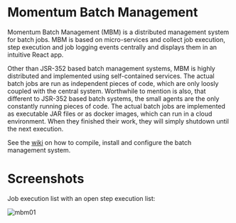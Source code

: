 # Momentum Batch Management

Momentum Batch Management (MBM) is a distributed management system for batch jobs. MBM is based on micro-services and collect job execution, step execution
and job logging events centrally and displays them in an intuitive React app.

Other than JSR-352 based batch management systems, MBM is highly distributed and implemented using self-contained services. The actual batch jobs are run as
independent pieces of code, which are only loosly coupled with the central system. Worthwhile to mention is also, that different to JSR-352 based batch
systems, the small agents are the only constantly running pieces of code. The actual batch jobs are implemented as executable JAR files or as docker images,
which can run in a cloud environment. When they finished their work, they will simply shutdown until the next execution.

See the [wiki](https://github.com/vogje01/mbm-batch/wiki) on how to compile, install and configure the batch management system.

# Screenshots
<p>
Job execution list with an open step execution list:
</p>

![mbm01](https://user-images.githubusercontent.com/18611563/84593606-49143f80-ae4d-11ea-9971-59edd8b45d24.png)
